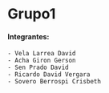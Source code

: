 # Grupo1

#### Integrantes:
	- Vela Larrea David
  	- Acha Giron Gerson
	- Sen Prado David
	- Ricardo David Vergara
	- Sovero Berrospi Crisbeth
